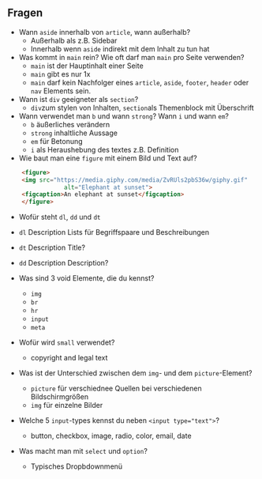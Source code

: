 ## Fragen

- Wann `aside` innerhalb von `article`, wann außerhalb?
  - Außerhalb als z.B. Sidebar
  - Innerhalb wenn `aside` indirekt mit dem Inhalt zu tun hat
- Was kommt in `main` rein? Wie oft darf man `main` pro Seite verwenden?
  - `main` ist der Hauptinhalt einer Seite
  - `main` gibt es nur 1x
  - `main` darf kein Nachfolger eines `article`, `aside`, `footer`, `header` oder `nav` Elements sein.
- Wann ist `div` geeigneter als `section`?
  - `div`zum stylen von Inhalten, `section`als Themenblock mit Überschrift
- Wann verwendet man `b` und wann `strong`? Wann `i` und wann `em`?
  - `b` äußerliches verändern
  - `strong` inhaltliche Aussage
  - `em` für Betonung
  - `i` als Heraushebung des textes z.B. Definition
- Wie baut man eine `figure` mit einem Bild und Text auf?

```HTML
    <figure>
    <img src="https://media.giphy.com/media/ZvRUls2pbS36w/giphy.gif"
                alt="Elephant at sunset">
    <figcaption>An elephant at sunset</figcaption>
    </figure>
```

- Wofür steht `dl`, `dd` und `dt`
- `dl` Description Lists für Begriffspaare und Beschreibungen
- `dt` Description Title?
- `dd` Description Description?

- Was sind 3 void Elemente, die du kennst?
  - `img`
  - `br`
  - `hr`
  - `input`
  - `meta`
- Wofür wird `small` verwendet?

  - copyright and legal text

- Was ist der Unterschied zwischen dem `img`- und dem `picture`-Element?
  - `picture` für verschiednee Quellen bei verschiedenen Bildschirmgrößen
  - `img` für einzelne Bilder
- Welche 5 `input`-types kennst du neben `<input type="text">`?
  - button, checkbox, image, radio, color, email, date
- Was macht man mit `select` und `option`?
  - Typisches Dropbdownmenü
